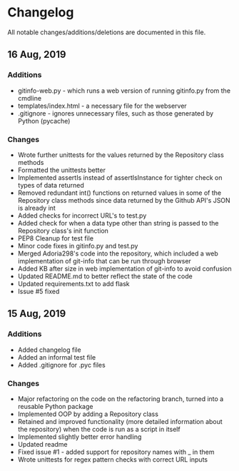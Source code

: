 # Changelog



All notable changes/additions/deletions are documented in this file.



## 16 Aug, 2019



### Additions

- gitinfo-web.py - which runs a web version of running gitinfo.py from the cmdline
- templates/index.html - a necessary file for the webserver
- .gitignore - ignores unnecessary files, such as those generated by Python (pycache)



### Changes

- Wrote further unittests for the values returned by the Repository class methods
- Formatted the unittests better
- Implemented assertIs instead of assertIsInstance for tighter check on types of data returned
- Removed redundant int() functions on returned values in some of the Repository class methods since data returned by the Github API's JSON is already int
- Added checks for incorrect URL's to test.py
- Added check for when a data type other than string is passed to the Repository class's init function
- PEP8 Cleanup for test file
- Minor code fixes in gitinfo.py and test.py
- Merged Adoria298's code into the repository, which included a web implementation of git-info that can be run through browser
- Added KB after size in web implementation of git-info to avoid confusion
- Updated README.md to better reflect the state of the code
- Updated requirements.txt to add flask
- Issue #5 fixed
  



## 15 Aug, 2019



### Additions

- Added changelog file
- Added an informal test file 
- Added .gitignore for .pyc files



### Changes

- Major refactoring on the code on the refactoring branch, turned into a reusable Python package
- Implemented OOP by adding a Repository class 
- Retained and improved functionality (more detailed information about the repository) when the code is run as a script in itself
- Implemented slightly better error handling
- Updated readme
- Fixed issue #1 - added support for repository names with _ in them
- Wrote unittests for regex pattern checks with correct URL inputs